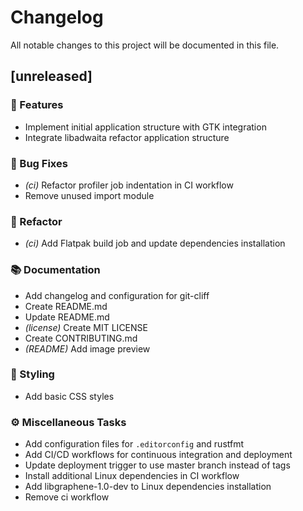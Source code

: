 # Changelog

All notable changes to this project will be documented in this file.

## [unreleased]

### 🚀 Features

- Implement initial application structure with GTK integration
- Integrate libadwaita refactor application structure

### 🐛 Bug Fixes

- *(ci)* Refactor profiler job indentation in CI workflow
- Remove unused import module

### 🚜 Refactor

- *(ci)* Add Flatpak build job and update dependencies installation

### 📚 Documentation

- Add changelog and configuration for git-cliff
- Create README.md
- Update README.md
- *(license)* Create MIT LICENSE
- Create CONTRIBUTING.md
- *(README)* Add image preview

### 🎨 Styling

- Add basic CSS styles

### ⚙️ Miscellaneous Tasks

- Add configuration files for `.editorconfig` and rustfmt
- Add CI/CD workflows for continuous integration and deployment
- Update deployment trigger to use master branch instead of tags
- Install additional Linux dependencies in CI workflow
- Add libgraphene-1.0-dev to Linux dependencies installation
- Remove ci workflow

<!-- generated by git-cliff -->
